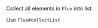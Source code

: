 Collect all elements in `Flux` into list
   
<div class="hint">
  Use <code>Flux#collectList</code>
</div>